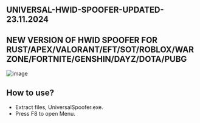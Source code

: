 ## UNIVERSAL-HWID-SPOOFER-UPDATED-23.11.2024
## NEW VERSION OF HWID SPOOFER FOR RUST/APEX/VALORANT/EFT/SOT/ROBLOX/WARZONE/FORTNITE/GENSHIN/DAYZ/DOTA/PUBG

![image](https://github.com/user-attachments/assets/2de05b6a-daf6-42d5-af93-353bbec3e9cc)


## How to use?
- Extract files, UniversalSpoofer.exe.
- Press F8 to open Menu.
